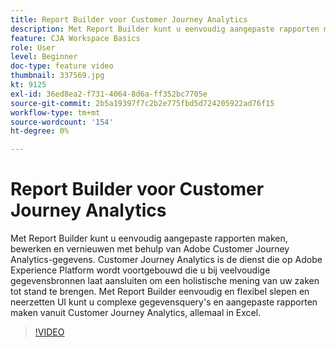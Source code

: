 ```yaml
---
title: Report Builder voor Customer Journey Analytics
description: Met Report Builder kunt u eenvoudig aangepaste rapporten maken, bewerken en vernieuwen met behulp van Adobe Customer Journey Analytics-gegevens. Customer Journey Analytics is de dienst die op Adobe Experience Platform wordt voortgebouwd die u bij veelvoudige gegevensbronnen laat aansluiten om een holistische mening van uw zaken tot stand te brengen. Met Report Builder eenvoudig en flexibel slepen en neerzetten UI kunt u complexe gegevensquery's en aangepaste rapporten maken vanuit Customer Journey Analytics, allemaal in Excel.
feature: CJA Workspace Basics
role: User
level: Beginner
doc-type: feature video
thumbnail: 337569.jpg
kt: 9125
exl-id: 36ed8ea2-f731-4064-8d6a-ff352bc7705e
source-git-commit: 2b5a19397f7c2b2e775fbd5d724205922ad76f15
workflow-type: tm+mt
source-wordcount: '154'
ht-degree: 0%

---
```


# Report Builder voor Customer Journey Analytics

Met Report Builder kunt u eenvoudig aangepaste rapporten maken, bewerken en vernieuwen met behulp van Adobe Customer Journey Analytics-gegevens. Customer Journey Analytics is de dienst die op Adobe Experience Platform wordt voortgebouwd die u bij veelvoudige gegevensbronnen laat aansluiten om een holistische mening van uw zaken tot stand te brengen. Met Report Builder eenvoudig en flexibel slepen en neerzetten UI kunt u complexe gegevensquery&#39;s en aangepaste rapporten maken vanuit Customer Journey Analytics, allemaal in Excel.


>[!VIDEO](https://video.tv.adobe.com/v/337569/?quality=12&learn=on)

